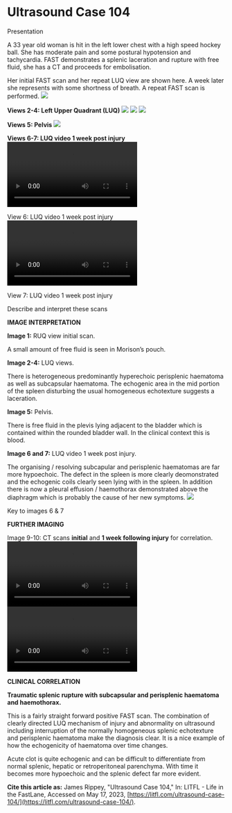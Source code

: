 # Ultrasound Case 104
Presentation


A 33 year old woman is hit in the left lower chest with a high speed hockey ball. She has moderate pain and some postural hypotension and tachycardia. FAST demonstrates a splenic laceration and rupture with free fluid, she has a CT and proceeds for embolisation. 


Her initial FAST scan and her repeat LUQ view are shown here. A week later she represents with some shortness of breath. A repeat FAST scan is performed.
![](https://litfl.com/wp-content/uploads/2019/10/Ultrasound-Case-104-Image-1-FAST.jpg)

**Views 2-4: Left Upper Quadrant (LUQ)** 
![](https://litfl.com/wp-content/uploads/2019/10/Ultrasound-Case-104-Image-2-FAST-LUQ1.jpg)
![](https://litfl.com/wp-content/uploads/2019/10/Ultrasound-Case-104-Image-3-FAST-LUQ2.jpg)
![](https://litfl.com/wp-content/uploads/2019/10/Ultrasound-Case-104-Image-4-FAST-LUQ3.jpg)

**Views 5: Pelvis** 
![](https://litfl.com/wp-content/uploads/2019/10/Ultrasound-Case-104-image-5-FAST-pelvis.jpg)

**Views 6-7: LUQ video 1 week post injury** 
![](https://litfl.com/wp-content/uploads/2019/10/Ultrasound-Case-104-Image-6-LUQ-spleen-haem.mp4)

View 6: LUQ video 1 week post injury
![](https://litfl.com/wp-content/uploads/2019/10/Ultrasound-Case-104-Image-7-LUQ-spleen-haem2.mp4)

View 7: LUQ video 1 week post injury


Describe and interpret these scans

**IMAGE INTERPRETATION** 



**Image 1:**  RUQ view initial scan. 


A small amount of free fluid is seen in Morison’s pouch. 



**Image 2-4:**  LUQ views. 


There is heterogeneous predominantly hyperechoic perisplenic haematoma as well as subcapsular haematoma. The echogenic area in the mid portion of the spleen disturbing the usual homogeneous echotexture suggests a laceration. 



**Image 5:**  Pelvis. 


There is free fluid in the plevis lying adjacent to the bladder which is contained within the rounded bladder wall. In the clinical context this is blood. 



**Image 6 and 7:** LUQ video 1 week post injury. 


The organising / resolving subcapular and perisplenic haematomas are far more hypoechoic. The defect in the spleen is more clearly deomonstrated and the echogenic coils clearly seen lying with in the spleen. In addition there is now a pleural effusion / haemothorax demonstrated above the diaphragm which is probably the cause of her new symptoms. 
![](https://litfl.com/wp-content/uploads/2019/10/Ultrasound-Case-104-Image-8-Key-to-Images-6-7.png)

Key to images 6 & 7




**FURTHER IMAGING** 


Image 9-10: CT scans **initial**  and **1 week following injury**  for correlation.
![](https://litfl.com/wp-content/uploads/2019/10/Ultrasound-Case-104-Image-9-CT-initial.mp4)
![](https://litfl.com/wp-content/uploads/2019/10/Ultrasound-Case-104-Image-10-CT-1-week.mp4)

**CLINICAL CORRELATION** 



**Traumatic splenic rupture with subcapsular and perisplenic haematoma and haemothorax.** 


This is a fairly straight forward positive FAST scan. The combination of clearly directed LUQ mechanism of injury and abnormality on ultrasound including interruption of the normally homogeneous splenic echotexture and perisplenic haematoma make the diagnosis clear. It is a nice example of how the echogenicity of haematoma over time changes.


 Acute clot is quite echogenic and can be difficult to differentiate from normal splenic, hepatic or retroperitoneal parenchyma. With time it becomes more hypoechoic and the splenic defect far more evident. 

**Cite this article as:**  James Rippey, "Ultrasound Case 104," In: LITFL - Life in the FastLane, Accessed on May 17, 2023, [https://litfl.com/ultrasound-case-104/](https://litfl.com/ultrasound-case-104/).


